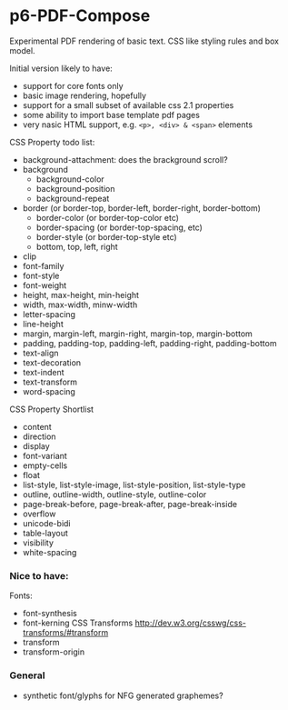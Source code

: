 p6-PDF-Compose
==============

Experimental PDF rendering of basic text. CSS like styling rules and box model.

Initial version likely to have:
- support for core fonts only
- basic image rendering, hopefully
- support for a small subset of available css 2.1 properties
- some ability to import base template pdf pages
- very nasic HTML support, e.g. `<p>, <div> & <span>` elements

CSS Property todo list:
- background-attachment: does the brackground scroll?
- background
  - background-color
  - background-position
  - background-repeat
- border (or border-top, border-left, border-right, border-bottom)
  - border-color (or border-top-color etc)
  - border-spacing (or border-top-spacing, etc)
  - border-style (or border-top-style etc)
  - bottom, top, left, right
- clip
- font-family
- font-style
- font-weight
- height, max-height, min-height
- width, max-width, minw-width
- letter-spacing
- line-height
- margin, margin-left, margin-right, margin-top, margin-bottom
- padding, padding-top, padding-left, padding-right, padding-bottom
- text-align
- text-decoration
- text-indent
- text-transform
- word-spacing

CSS Property Shortlist
- content
- direction
- display
- font-variant
- empty-cells
- float
- list-style, list-style-image, list-style-position, list-style-type
- outline, outline-width, outline-style, outline-color
- page-break-before, page-break-after, page-break-inside
- overflow
- unicode-bidi
- table-layout
- visibility
- white-spacing

### Nice to have:
Fonts:
- font-synthesis
- font-kerning
CSS Transforms http://dev.w3.org/csswg/css-transforms/#transform
- transform
- transform-origin


### General
- synthetic font/glyphs for NFG generated graphemes?
